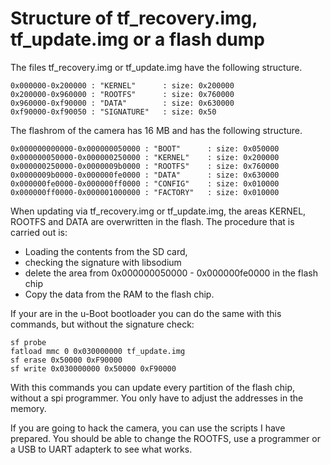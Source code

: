 # Structure of tf_recovery.img, tf_update.img or a flash dump

The files tf_recovery.img or tf_update.img have the following structure.
```
0x000000-0x200000 : "KERNEL"      : size: 0x200000
0x200000-0x960000 : "ROOTFS"      : size: 0x760000
0x960000-0xf90000 : "DATA"        : size: 0x630000
0xf90000-0xf90050 : "SIGNATURE"   : size: 0x50
```

The flashrom of the camera has 16 MB and has the following structure.

```
0x000000000000-0x000000050000 : "BOOT"      : size: 0x050000
0x000000050000-0x000000250000 : "KERNEL"    : size: 0x200000
0x000000250000-0x0000009b0000 : "ROOTFS"    : size: 0x760000
0x0000009b0000-0x000000fe0000 : "DATA"      : size: 0x630000 
0x000000fe0000-0x000000ff0000 : "CONFIG"    : size: 0x010000
0x000000ff0000-0x000001000000 : "FACTORY"   : size: 0x010000

```


When updating via tf_recovery.img or tf_update.img, the areas KERNEL, ROOTFS and DATA are overwritten in the flash. 
The procedure that is carried out is: 

- Loading the contents from the SD card, 
- checking the signature with libsodium 
- delete the area from 0x000000050000 - 0x000000fe0000 in the flash chip
- Copy the data from the RAM to the flash chip. 

If your are in the u-Boot bootloader you can do the same with this commands, but without the signature check:
```
sf probe
fatload mmc 0 0x030000000 tf_update.img
sf erase 0x50000 0xF90000
sf write 0x030000000 0x50000 0xF90000
```
With this commands you can update every partition of the flash chip, without a spi programmer. 
You only have to adjust the addresses in the memory.

If you are going to hack the camera, you can use the scripts I have prepared.
You should be able to change the ROOTFS, use a programmer or a USB to UART adapterk to see what works. 
